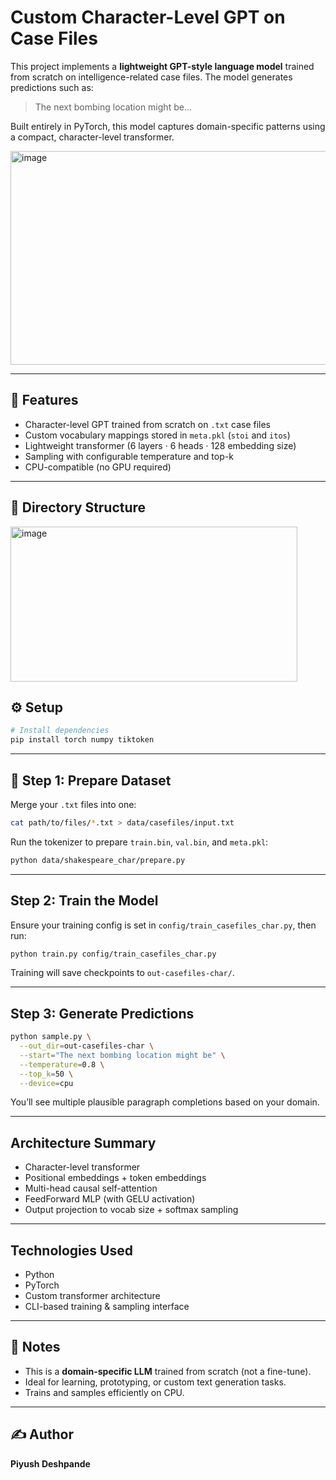 # Custom Character-Level GPT on Case Files

This project implements a **lightweight GPT-style language model** trained from scratch on intelligence-related case files. The model generates predictions such as:

> The next bombing location might be...

Built entirely in PyTorch, this model captures domain-specific patterns using a compact, character-level transformer.

<img width="1436" height="342" alt="image" src="https://github.com/user-attachments/assets/2d919e09-b634-4f8a-85ac-9e1c53764fbd" />

---

## 🚀 Features

- Character-level GPT trained from scratch on `.txt` case files
- Custom vocabulary mappings stored in `meta.pkl` (`stoi` and `itos`)
- Lightweight transformer (6 layers · 6 heads · 128 embedding size)
- Sampling with configurable temperature and top-k
- CPU-compatible (no GPU required)

---

## 📁 Directory Structure

<img width="459" height="248" alt="image" src="https://github.com/user-attachments/assets/7ca33b80-3ef6-4ebd-a037-413d4e78fa38" />

## ⚙️ Setup

```bash
# Install dependencies
pip install torch numpy tiktoken
````

---

## 🔧 Step 1: Prepare Dataset

Merge your `.txt` files into one:

```bash
cat path/to/files/*.txt > data/casefiles/input.txt
```

Run the tokenizer to prepare `train.bin`, `val.bin`, and `meta.pkl`:

```bash
python data/shakespeare_char/prepare.py
```

---

## Step 2: Train the Model

Ensure your training config is set in `config/train_casefiles_char.py`, then run:

```bash
python train.py config/train_casefiles_char.py
```

Training will save checkpoints to `out-casefiles-char/`.

---

## Step 3: Generate Predictions

```bash
python sample.py \
  --out_dir=out-casefiles-char \
  --start="The next bombing location might be" \
  --temperature=0.8 \
  --top_k=50 \
  --device=cpu
```

You’ll see multiple plausible paragraph completions based on your domain.

---

## Architecture Summary

* Character-level transformer
* Positional embeddings + token embeddings
* Multi-head causal self-attention
* FeedForward MLP (with GELU activation)
* Output projection to vocab size + softmax sampling

---

## Technologies Used

* Python
* PyTorch
* Custom transformer architecture
* CLI-based training & sampling interface

---

## 📌 Notes

* This is a **domain-specific LLM** trained from scratch (not a fine-tune).
* Ideal for learning, prototyping, or custom text generation tasks.
* Trains and samples efficiently on CPU.

---

## ✍️ Author

**Piyush Deshpande**
